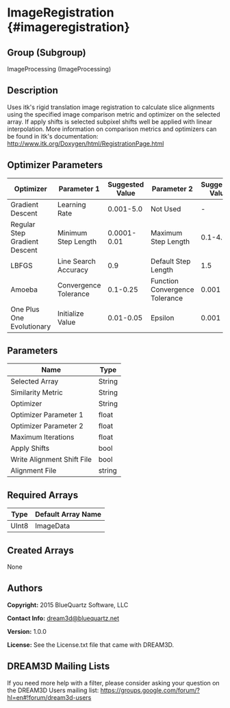ImageRegistration {#imageregistration}
=====

## Group (Subgroup) ##
ImageProcessing (ImageProcessing)


## Description ##
Uses itk's rigid translation image registration to calculate slice alignments using the specified image comparison metric and optimizer on the selected array. If apply shifts is selected subpixel shifts well be applied with linear interpolation. More information on comparison metrics and optimizers can be found in itk's documentation: http://www.itk.org/Doxygen/html/RegistrationPage.html

## Optimizer Parameters ##
| Optimizer | Parameter 1 | Suggested Value | Parameter 2 | Suggested Value | Suggested Iterations |
|-----------|-------------|-----------------|-------------|-----------------|----------------------|
| Gradient Descent | Learning Rate | 0.001-5.0 | Not Used | - | 200 |
| Regular Step Gradient Descent | Minimum Step Length | 0.0001-0.01 | Maximum Step Length | 0.1-4.0 | 200-500 |
| LBFGS | Line Search Accuracy | 0.9 | Default Step Length | 1.5 | 1000 |
| Amoeba | Convergence Tolerance | 0.1-0.25 | Function Convergence Tolerance | 0.001 | 200 |
| One Plus One Evolutionary | Initialize Value | 0.01-0.05 | Epsilon | 0.001 | 2000-4000 |


## Parameters ##
| Name             | Type |
|------------------|------|
| Selected Array | String |
| Similarity Metric | String |
| Optimizer| String |
| Optimizer Parameter 1| float |
| Optimizer Parameter 2 | float |
| Maximum Iterations | float |
| Apply Shifts | bool |
| Write Alignment Shift File | bool |
| Alignment File | string |

## Required Arrays ##

| Type | Default Array Name | 
|------|--------------------|
| UInt8  | ImageData     |


## Created Arrays ##

None


## Authors ##

**Copyright:** 2015 BlueQuartz Software, LLC

**Contact Info:** dream3d@bluequartz.net

**Version:** 1.0.0

**License:**  See the License.txt file that came with DREAM3D.

## DREAM3D Mailing Lists ##

If you need more help with a filter, please consider asking your question on the DREAM3D Users mailing list:
https://groups.google.com/forum/?hl=en#!forum/dream3d-users




